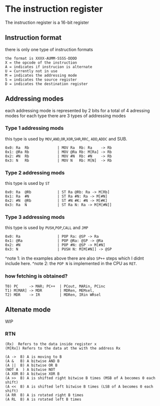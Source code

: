 # The instruction register

The instruction register is a 16-bit register

## Instruction format

there is only one type of instruction formats
```text
the format is XXXX-AUMM-SSSS-DDDD
X = the opcode of the instruction
A = indicates if instrucion is alternate
U = Currently not in use
M = indicates the addressing mode
S = indicates the source register
D = indicates the destination register
```

## Addressing modes

each addressing mode is represented by 2 bits for a total of 4 adressing modes for each type
there are 3 types of addressing modes

### Type 1 addressing mods
this type is used by `MOV`,`AND`,`OR`,`XOR`,`SHR`,`RRC`, `ADD`,`ADDC` and SUB.

```text
0x0: Ra  Rb             | MOV Ra  Rb: Ra    -> Rb
0x1: @Ra Rb             | MOV @Ra Rb: M[Ra] -> Rb
0x2: #N  Rb             | MOV #N  Rb: #N    -> Rb
0x3: N   Rb             | MOV N   Rb: M[N]  -> Rb
```

### Type 2 addressing mods
this type is used by `ST`

```text
0x0: Ra  @Rb            | ST Ra @Rb: Ra -> M[Rb]
0x1: Ra  #N             | ST Ra #N: Ra -> M[#N]
0x2: #N  @Rb            | ST #N #K: #N -> M[#K]
0x3: Ra  N              | ST Ra N: Ra -> M[M[#N]]
```

### Type 3 addressing mods
this type is used by `PUSH`,`POP`,`CALL` and `JMP`

```text
0x0: Ra                 | POP Ra: @SP -> Ra
0x1: @Ra                | POP @Ra: @SP -> @Ra
0x2: #N                 | POP #N: @SP -> M[#N]
0x3: N                  | PUSH N: M[M[#N]] -> @SP
```
^note 1: in the examples above there are also `SP++` steps which I didnt include here.
^note 2: the `POP N` is implemented in the CPU as `RET`.

### how fetching is obtained?

```text
T0) PC     -> MAR; PC++  | PCout, MARin, PCinc
T1) M[MAR] -> MDR        | MDRen, MEMsel, 
T2) MDR    -> IR         | MDRen, IRin WRsel
```

## Altenate mode
WIP

### RTN

```text
(Rx)  Refers to the data inside register x
(M[Rx]) Refers to the data at the with the address Rx

(A ->  B) A is moving to B
(A &   B) A bitwise AND B
(A ||  B) A bitwise OR B
(NOT A  ) A bitwise NOT
(A XOR B) A bitwise XOR B
(A >>  B) A is shifted right bitwise B times (MSB of A becomes 0 each shift)
(A <<  B) A is shifted left bitwise B times (LSB of A becomes 0 each shift)
(A RR  B) A is rotated right B times
(A RL  B) A is rotated left B times

```
